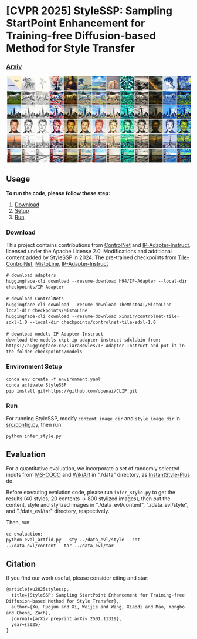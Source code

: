 # [CVPR 2025] StyleSSP: Sampling StartPoint Enhancement for Training-free Diffusion-based Method for Style Transfer

### [Arxiv](https://arxiv.org/abs/2501.11319)

![imgs](assets/ours.jpg)

## Usage

**To run the code, please follow these step:**

1. [Download](#download)
2. [Setup](#environment-setup)
3. [Run](#run)

### Download

This project contains contributions from [ControlNet](https://github.com/lllyasviel/ControlNet) and [IP-Adapter-Instruct](https://github.com/unity-research/IP-Adapter-Instruct), licensed under the Apache License 2.0. Modifications and additional content added by StyleSSP in 2024. The pre-trained checkpoints from [Tile-ControlNet](https://huggingface.co/xinsir/controlnet-tile-sdxl-1.0), [MistoLine](https://huggingface.co/TheMistoAI/MistoLine), [IP-Adapter-Instruct](https://github.com/unity-research/IP-Adapter-Instruct)

```
# download adapters
huggingface-cli download --resume-download h94/IP-Adapter --local-dir checkpoints/IP-Adapter

# download ControlNets
huggingface-cli download --resume-download TheMistoAI/MistoLine --local-dir checkpoints/MistoLine
huggingface-cli download --resume-download xinsir/controlnet-tile-sdxl-1.0 --local-dir checkpoints/controlnet-tile-sdxl-1.0

# download models IP-Adapter-Instruct
download the models ckpt ip-adapter-instruct-sdxl.bin from: https://huggingface.co/CiaraRowles/IP-Adapter-Instruct and put it in the folder checkpoints/models
```

### Environment Setup

```
conda env create -f environment.yaml
conda activate StyleSSP
pip install git+https://github.com/openai/CLIP.git
```

### Run
For running StyleSSP, modify `content_image_dir` and `style_image_dir` in [src/config.py](src/config.py), then run:
```
python infer_style.py
```

## Evaluation
For a quantitative evaluation, we incorporate a set of randomly selected inputs from [MS-COCO](https://cocodataset.org) and [WikiArt](https://github.com/cs-chan/ArtGAN/tree/master/WikiArt%20Dataset) in "./data" directory, as [InstantStyle-Plus](https://github.com/instantX-research/InstantStyle-Plus) do.

Before executing evalution code, please run `infer_style.py` to get the results (40 styles, 20 contents -> 800 stylized images), then put the content, style and stylized images in "./data_evl/content", "./data_evl/style", and "./data_evl/tar" directory, respectively.

Then, run:
```
cd evaluation;
python eval_artfid.py --sty ../data_evl/style --cnt ../data_evl/content --tar ../data_evl/tar
```

## Citation
If you find our work useful, please consider citing and star:
```
@article{xu2025stylessp,
  title={StyleSSP: Sampling StartPoint Enhancement for Training-free Diffusion-based Method for Style Transfer},
  author={Xu, Ruojun and Xi, Weijie and Wang, Xiaodi and Mao, Yongbo and Cheng, Zach},
  journal={arXiv preprint arXiv:2501.11319},
  year={2025}
}
```
